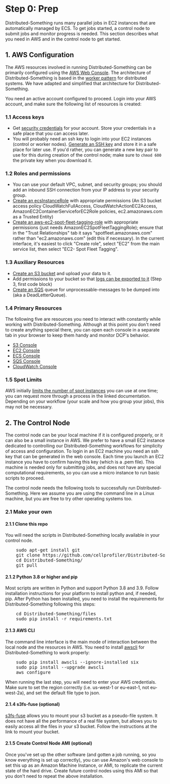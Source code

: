 # Step 0: Prep

Distributed-Something runs many parallel jobs in EC2 instances that are automatically managed by ECS.
To get jobs started, a control node to submit jobs and monitor progress is needed.
This section describes what you need in AWS and in the control node to get started.

## 1. AWS Configuration

The AWS resources involved in running Distributed-Something can be primarily configured using the [AWS Web Console](https://aws.amazon.com/console/).
The architecture of Distributed-Something is based in the [worker pattern](https://aws.amazon.com/blogs/compute/better-together-amazon-ecs-and-aws-lambda/) for distributed systems.
We have adapted and simplified that architecture for Distributed-Something.

You need an active account configured to proceed. Login into your AWS account, and make sure the following list of resources is created:

### 1.1 Access keys
* Get [security credentials](http://docs.aws.amazon.com/IAM/latest/UserGuide/id_credentials_access-keys.html) for your account.
Store your credentials in a safe place that you can access later.
* You will probably need an ssh key to login into your EC2 instances (control or worker nodes).
[Generate an SSH key](http://docs.aws.amazon.com/AWSEC2/latest/UserGuide/ec2-key-pairs.html) and store it in a safe place for later use.
If you'd rather, you can generate a new key pair to use for this during creation of the control node; make sure to `chmod 600` the private key when you download it.

### 1.2 Roles and permissions
* You can use your default VPC, subnet, and security groups; you should add an inbound SSH connection from your IP address to your security group.
* [Create an ecsInstanceRole](http://docs.aws.amazon.com/AmazonECS/latest/developerguide/instance_IAM_role.html) with appropriate permissions (An S3 bucket access policy CloudWatchFullAccess, CloudWatchActionEC2Access, AmazonEC2ContainerServiceforEC2Role policies, ec2.amazonaws.com as a Trusted Entity)
* [Create an aws-ec2-spot-fleet-tagging-role](http://docs.aws.amazon.com/AWSEC2/latest/UserGuide/spot-fleet-requests.html) with appropriate permissions (just needs AmazonEC2SpotFleetTaggingRole); ensure that in the "Trust Relationships" tab it says "spotfleet.amazonaws.com" rather than "ec2.amazonaws.com" (edit this if necessary).
In the current interface, it's easiest to click "Create role", select "EC2" from the main service list, then select "EC2- Spot Fleet Tagging".

### 1.3 Auxiliary Resources
* [Create an S3 bucket](http://docs.aws.amazon.com/AmazonS3/latest/gsg/CreatingABucket.html) and upload your data to it.
* Add permissions to your bucket so that [logs can be exported to it](https://docs.aws.amazon.com/AmazonCloudWatch/latest/logs/S3ExportTasksConsole.html) (Step 3, first code block)
* [Create an SQS](http://docs.aws.amazon.com/AWSSimpleQueueService/latest/SQSGettingStartedGuide/CreatingQueue.html) queue for unprocessable-messages to be dumped into (aka a DeadLetterQueue).

### 1.4 Primary Resources
The following five are resources you need to interact with constantly while working with Distributed-Something. Although at this point you don't need to create anything special there, you can open each console in a separate tab in your browser to keep them handy and monitor DCP's behavior.
* [S3 Console](https://console.aws.amazon.com/s3)
* [EC2 Console](https://console.aws.amazon.com/ec2/)
* [ECS Console](https://console.aws.amazon.com/ecs/)
* [SQS Console](https://console.aws.amazon.com/sqs/)
* [CloudWatch Console](https://console.aws.amazon.com/cloudwatch/)

### 1.5 Spot Limits
AWS initially [limits the number of spot instances](https://docs.aws.amazon.com/AWSEC2/latest/UserGuide/using-spot-limits.html) you can use at one time; you can request more through a process in the linked documentation.
Depending on your workflow (your scale and how you group your jobs), this may not be necessary.

## 2. The Control Node
The control node can be your local machine if it is configured properly, or it can also be a small instance in AWS.
We prefer to have a small EC2 instance dedicated to controlling our Distributed-Something workflows for simplicity of access and configuration.
To login in an EC2 machine you need an ssh key that can be generated in the web console.
Each time you launch an EC2 instance you have to confirm having this key (which is a .pem file).
This machine is needed only for submitting jobs, and does not have any special computational requirements, so you can use a micro instance to run basic scripts to proceed.  

The control node needs the following tools to successfully run Distributed-Something.
Here we assume you are using the command line in a Linux machine, but you are free to try other operating systems too.

### 2.1 Make your own

#### 2.1.1 Clone this repo
You will need the scripts in Distributed-Something locally available in your control node.
<pre>
    sudo apt-get install git
    git clone https://github.com/cellprofiler/Distributed-Something.git
    cd Distributed-Something/
    git pull
</pre>

#### 2.1.2 Python 3.8 or higher and pip
Most scripts are written in Python and support Python 3.8 and 3.9.
Follow installation instructions for your platform to install python and, if needed, pip.
After Python has been installed, you need to install the requirements for Distributed-Something following this steps:

<pre>
    cd Distributed-Something/files
    sudo pip install -r requirements.txt
</pre>

#### 2.1.3 AWS CLI
The command line interface is the main mode of interaction between the local node and the resources in AWS.
You need to install [awscli](http://docs.aws.amazon.com/cli/latest/userguide/installing.html) for Distributed-Something to work properly:

<pre>
    sudo pip install awscli --ignore-installed six
    sudo pip install --upgrade awscli
    aws configure
</pre>

When running the last step, you will need to enter your AWS credentials.  
Make sure to set the region correctly (i.e. us-west-1 or eu-east-1, not eu-west-2a), and set the default file type to json.

#### 2.1.4 s3fs-fuse (optional)
[s3fs-fuse](https://github.com/s3fs-fuse/s3fs-fuse) allows you to mount your s3 bucket as a pseudo-file system.
It does not have all the performance of a real file system, but allows you to easily access all the files in your s3 bucket.
Follow the instructions at the link to mount your bucket.

#### 2.1.5 Create Control Node AMI (optional)
Once you've set up the other software (and gotten a job running, so you know everything is set up correctly), you can use Amazon's web console to set this up as an Amazon Machine Instance, or AMI, to replicate the current state of the hard drive.
Create future control nodes using this AMI so that you don't need to repeat the above installation.
